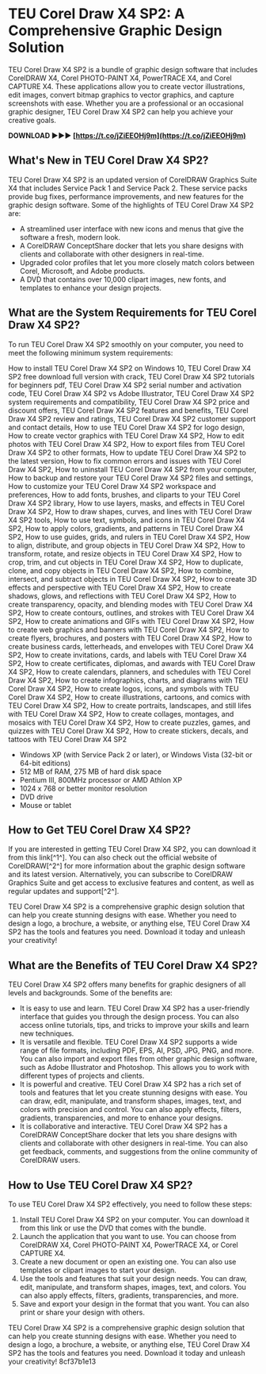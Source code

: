 # TEU Corel Draw X4 SP2: A Comprehensive Graphic Design Solution
 
TEU Corel Draw X4 SP2 is a bundle of graphic design software that includes CorelDRAW X4, Corel PHOTO-PAINT X4, PowerTRACE X4, and Corel CAPTURE X4. These applications allow you to create vector illustrations, edit images, convert bitmap graphics to vector graphics, and capture screenshots with ease. Whether you are a professional or an occasional graphic designer, TEU Corel Draw X4 SP2 can help you achieve your creative goals.
 
**DOWNLOAD ►►► [https://t.co/jZiEEOHj9m](https://t.co/jZiEEOHj9m)**


 
## What's New in TEU Corel Draw X4 SP2?
 
TEU Corel Draw X4 SP2 is an updated version of CorelDRAW Graphics Suite X4 that includes Service Pack 1 and Service Pack 2. These service packs provide bug fixes, performance improvements, and new features for the graphic design software. Some of the highlights of TEU Corel Draw X4 SP2 are:
 
- A streamlined user interface with new icons and menus that give the software a fresh, modern look.
- A CorelDRAW ConceptShare docker that lets you share designs with clients and collaborate with other designers in real-time.
- Upgraded color profiles that let you more closely match colors between Corel, Microsoft, and Adobe products.
- A DVD that contains over 10,000 clipart images, new fonts, and templates to enhance your design projects.

## What are the System Requirements for TEU Corel Draw X4 SP2?
 
To run TEU Corel Draw X4 SP2 smoothly on your computer, you need to meet the following minimum system requirements:
 
How to install TEU Corel Draw X4 SP2 on Windows 10,  TEU Corel Draw X4 SP2 free download full version with crack,  TEU Corel Draw X4 SP2 tutorials for beginners pdf,  TEU Corel Draw X4 SP2 serial number and activation code,  TEU Corel Draw X4 SP2 vs Adobe Illustrator,  TEU Corel Draw X4 SP2 system requirements and compatibility,  TEU Corel Draw X4 SP2 price and discount offers,  TEU Corel Draw X4 SP2 features and benefits,  TEU Corel Draw X4 SP2 review and ratings,  TEU Corel Draw X4 SP2 customer support and contact details,  How to use TEU Corel Draw X4 SP2 for logo design,  How to create vector graphics with TEU Corel Draw X4 SP2,  How to edit photos with TEU Corel Draw X4 SP2,  How to export files from TEU Corel Draw X4 SP2 to other formats,  How to update TEU Corel Draw X4 SP2 to the latest version,  How to fix common errors and issues with TEU Corel Draw X4 SP2,  How to uninstall TEU Corel Draw X4 SP2 from your computer,  How to backup and restore your TEU Corel Draw X4 SP2 files and settings,  How to customize your TEU Corel Draw X4 SP2 workspace and preferences,  How to add fonts, brushes, and cliparts to your TEU Corel Draw X4 SP2 library,  How to use layers, masks, and effects in TEU Corel Draw X4 SP2,  How to draw shapes, curves, and lines with TEU Corel Draw X4 SP2 tools,  How to use text, symbols, and icons in TEU Corel Draw X4 SP2,  How to apply colors, gradients, and patterns in TEU Corel Draw X4 SP2,  How to use guides, grids, and rulers in TEU Corel Draw X4 SP2,  How to align, distribute, and group objects in TEU Corel Draw X4 SP2,  How to transform, rotate, and resize objects in TEU Corel Draw X4 SP2,  How to crop, trim, and cut objects in TEU Corel Draw X4 SP2,  How to duplicate, clone, and copy objects in TEU Corel Draw X4 SP2,  How to combine, intersect, and subtract objects in TEU Corel Draw X4 SP2,  How to create 3D effects and perspective with TEU Corel Draw X4 SP2,  How to create shadows, glows, and reflections with TEU Corel Draw X4 SP2,  How to create transparency, opacity, and blending modes with TEU Corel Draw X4 SP2,  How to create contours, outlines, and strokes with TEU Corel Draw X4 SP2,  How to create animations and GIFs with TEU Corel Draw X4 SP2,  How to create web graphics and banners with TEU Corel Draw X4 SP2,  How to create flyers, brochures, and posters with TEU Corel Draw X4 SP2,  How to create business cards, letterheads, and envelopes with TEU Corel Draw X4 SP2,  How to create invitations, cards, and labels with TEU Corel Draw X4 SP2,  How to create certificates, diplomas, and awards with TEU Corel Draw X4 SP2,  How to create calendars, planners, and schedules with TEU Corel Draw X4 SP2,  How to create infographics, charts, and diagrams with TEU Corel Draw X4 SP2,  How to create logos, icons, and symbols with TEU Corel Draw X4 SP2,  How to create illustrations, cartoons, and comics with TEU Corel Draw X4 SP2,  How to create portraits, landscapes, and still lifes with TEU Corel Draw X4 SP2,  How to create collages, montages, and mosaics with TEU Corel Draw X4 SP2,  How to create puzzles, games, and quizzes with TEU Corel Draw X4 SP2,  How to create stickers, decals, and tattoos with TEU Corel Draw X4 SP2

- Windows XP (with Service Pack 2 or later), or Windows Vista (32-bit or 64-bit editions)
- 512 MB of RAM, 275 MB of hard disk space
- Pentium III, 800MHz processor or AMD Athlon XP
- 1024 x 768 or better monitor resolution
- DVD drive
- Mouse or tablet

## How to Get TEU Corel Draw X4 SP2?
 
If you are interested in getting TEU Corel Draw X4 SP2, you can download it from this link[^1^]. You can also check out the official website of CorelDRAW[^2^] for more information about the graphic design software and its latest version. Alternatively, you can subscribe to CorelDRAW Graphics Suite and get access to exclusive features and content, as well as regular updates and support[^2^].
  
TEU Corel Draw X4 SP2 is a comprehensive graphic design solution that can help you create stunning designs with ease. Whether you need to design a logo, a brochure, a website, or anything else, TEU Corel Draw X4 SP2 has the tools and features you need. Download it today and unleash your creativity!
  
## What are the Benefits of TEU Corel Draw X4 SP2?
 
TEU Corel Draw X4 SP2 offers many benefits for graphic designers of all levels and backgrounds. Some of the benefits are:

- It is easy to use and learn. TEU Corel Draw X4 SP2 has a user-friendly interface that guides you through the design process. You can also access online tutorials, tips, and tricks to improve your skills and learn new techniques.
- It is versatile and flexible. TEU Corel Draw X4 SP2 supports a wide range of file formats, including PDF, EPS, AI, PSD, JPG, PNG, and more. You can also import and export files from other graphic design software, such as Adobe Illustrator and Photoshop. This allows you to work with different types of projects and clients.
- It is powerful and creative. TEU Corel Draw X4 SP2 has a rich set of tools and features that let you create stunning designs with ease. You can draw, edit, manipulate, and transform shapes, images, text, and colors with precision and control. You can also apply effects, filters, gradients, transparencies, and more to enhance your designs.
- It is collaborative and interactive. TEU Corel Draw X4 SP2 has a CorelDRAW ConceptShare docker that lets you share designs with clients and collaborate with other designers in real-time. You can also get feedback, comments, and suggestions from the online community of CorelDRAW users.

## How to Use TEU Corel Draw X4 SP2?
 
To use TEU Corel Draw X4 SP2 effectively, you need to follow these steps:

1. Install TEU Corel Draw X4 SP2 on your computer. You can download it from this link or use the DVD that comes with the bundle.
2. Launch the application that you want to use. You can choose from CorelDRAW X4, Corel PHOTO-PAINT X4, PowerTRACE X4, or Corel CAPTURE X4.
3. Create a new document or open an existing one. You can also use templates or clipart images to start your design.
4. Use the tools and features that suit your design needs. You can draw, edit, manipulate, and transform shapes, images, text, and colors. You can also apply effects, filters, gradients, transparencies, and more.
5. Save and export your design in the format that you want. You can also print or share your design with others.

TEU Corel Draw X4 SP2 is a comprehensive graphic design solution that can help you create stunning designs with ease. Whether you need to design a logo, a brochure, a website, or anything else, TEU Corel Draw X4 SP2 has the tools and features you need. Download it today and unleash your creativity!
 8cf37b1e13
 
